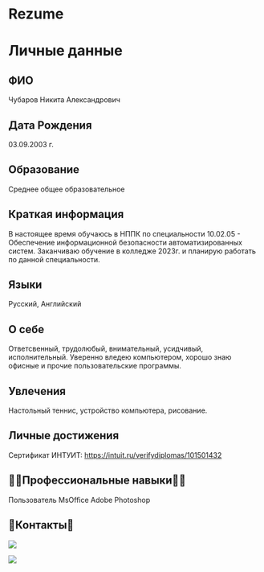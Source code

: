 # Rezume
# Личные данные
## ФИО
Чубаров Никита Александрович
## Дата Рождения
03.09.2003 г.
## Образование
Среднее общее образовательное
## Краткая информация
В настоящее время обучаюсь в НППК по специальности 10.02.05 - Обеспечение информационной безопасности автоматизированных систем.
Заканчиваю обучение в колледже 2023г. и планирую работать по данной специальности.
## Языки
Русский, Английский
## О себе
Ответсвенный, трудолюбый, внимательный, усидчивый, исполнительный.
Уверенно вледею компьютером, хорошо знаю офисные и прочие пользовательские программы.
## Увлечения
Настольный теннис, устройство компьютера, рисование.
## Личные достижения
Сертификат ИНТУИТ:
https://intuit.ru/verifydiplomas/101501432
## 👩‍🏭Профессиональные навыки👩‍🏭
Пользователь MsOffice
Adobe Photoshop
## 📱Контакты📱
<p align='left'>
   <a href="https://vk.com/hikkim0ri/">
       <img src="https://img.shields.io/badge/вконтакте-%232E87FB.svg?&style=for-the-badge&logo=vk&logoColor=white"/>
   </a>
   <p align='left'>
   <a href="https://t.me/hikki_mori/">
       <img src="https://img.shields.io/badge/Telegram-2CA5E0?style=for-the-badge&logo=telegram&logoColor=white"/>
   </a>


